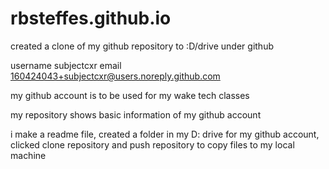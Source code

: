 # rbsteffes.github.io

created a clone of my github repository to :D/drive under github

username subjectcxr
email 160424043+subjectcxr@users.noreply.github.com

my github account is to be used for my wake tech classes

my repository shows basic information of my github account

i make a readme file, created a folder in my D: drive for my github account, clicked clone repository and push repository to copy files to my local machine